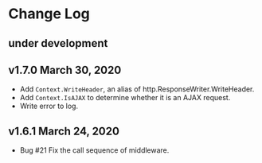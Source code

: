 Change Log
==========

under development
-----------------

v1.7.0 March 30, 2020
---------------------
- Add `Context.WriteHeader`, an alias of http.ResponseWriter.WriteHeader.
- Add `Context.IsAJAX` to determine whether it is an AJAX request.
- Write error to log.


v1.6.1 March 24, 2020
---------------------
- Bug #21 Fix the call sequence of middleware.
